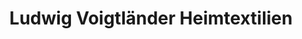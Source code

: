 ---
title: "Ludwig Voigtländer Heimtextilien"
url: /hof/ludwig-voigtlaender-heimtextilien/
shop: Gardinen
---